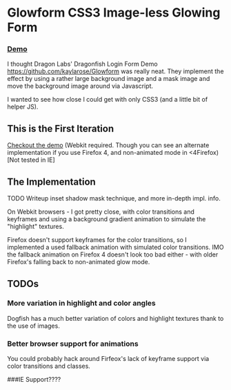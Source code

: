 # Glowform CSS3 Image-less Glowing Form  

### [Demo](http://kaylarose.github.com/Glowform/ "The Glowform demo")

I thought Dragon Labs' Dragonfish Login Form Demo https://github.com/kaylarose/Glowform was really neat. They implement the effect by using a rather large background image and a mask image and move the background image around via Javascript.

I wanted to see how close I could get with only CSS3 (and a little bit of helper JS).

## This is the First Iteration

[Checkout the demo](http://kaylarose.github.com/Glowform/ "Checkout the Glowform demo") (Webkit required. Though you can see an alternate implementation if you use Firefox 4, and non-animated mode in <4Firefox) [Not tested in IE]

## The Implementation

TODO Writeup inset shadow mask technique, and more in-depth impl. info.

On Webkit browsers - I got pretty close, with color transitions and keyframes and using a background gradient animation to simulate the "highlight" textures.

Firefox doesn't support keyframes for the color transitions, so I implemented a used fallback animation with simulated color transitions. IMO the fallback animation on Firefox 4 doesn't look too bad either - with older Firefox's falling back to non-animated glow mode.

## TODOs

### More variation in highlight and color angles
Dogfish has a much better variation of colors and highlight textures thank to the use of images.

### Better browser support for animations
You could probably hack around Firfeox's lack of keyframe support via color transitions and classes.

###IE Support????


